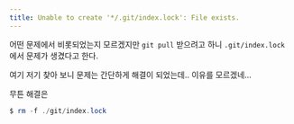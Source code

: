 ```yaml
---
title: Unable to create '*/.git/index.lock': File exists.
---
```


어떤 문제에서 비롯되었는지 모르겠지만 `git pull` 받으려고 하니 `.git/index.lock` 에서 문제가 생겼다고 한다.

여기 저기 찾아 보니 문제는 간단하게 해결이 되었는데.. 이유를 모르겠네...

무튼 해결은

```powershell
$ rm -f ./git/index.lock
```
